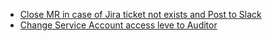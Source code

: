 - [Close MR in case of Jira ticket not exists and Post to Slack](https://github.com/jamalshahverdiev/gitlab/tree/main/webhooks/mr-closer)
- [Change Service Account access leve to Auditor](https://github.com/jamalshahverdiev/gitlab/tree/main/webhooks/service-user-access)
